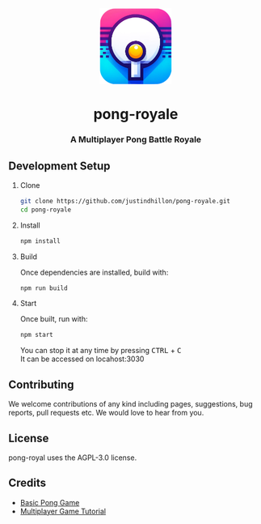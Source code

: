 <div align="center">
<img height="150px" src="https://raw.githubusercontent.com/justindhillon/pong-royal/main/public/logo.png">
<h1>pong-royale</h1>
<h3>A Multiplayer Pong Battle Royale</h3>
</div>

## Development Setup

1. Clone

   ```sh
   git clone https://github.com/justindhillon/pong-royale.git
   cd pong-royale
   ```

2. Install

   ```sh
   npm install
   ```

3. Build

   Once dependencies are installed, build with:

   ```sh
   npm run build
   ```

4. Start

   Once built, run with:

   ```sh
   npm start
   ```

   You can stop it at any time by pressing <kbd>CTRL</kbd> + <kbd>C</kbd>
   <br>
   It can be accessed on locahost:3030

## Contributing
We welcome contributions of any kind including pages, suggestions, bug reports, pull requests etc. We would love to hear from you.

## License
pong-royal uses the AGPL-3.0 license.

## Credits
- [Basic Pong Game](https://www.youtube.com/watch?v=IIrC5Qcb2G4)
- [Multiplayer Game Tutorial](https://www.youtube.com/watch?v=HXquxWtE5vA)
